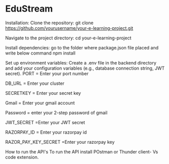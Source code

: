 # EduStream
Installation:
Clone the repository: git clone https://github.com/yourusername/your-e-learning-project.git

Navigate to the project directory:
cd your-e-learning-project

Install dependencies:
go to the folder where package.json file placed and write below command npm install

Set up environment variables:
Create a .env file in the backend directory and add your configuration variables (e.g., database connection string, JWT secret). PORT = Enter your port number

DB_URL = Enter your cluster

SECRETKEY = Enter your secret key

Gmail = Enter your gmail account

Password = enter your 2-step password of gmail

JWT_SECRET =Enter your JWT secret

RAZORPAY_ID = Enter your razorpay id

RAZOR_PAY_KEY_SECRET =Enter your razorpay key

How to run the API's
To run the API install POstman or Thunder client- Vs code extension.
